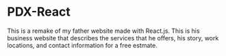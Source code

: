 # PDX-React
 This is a remake of my father website made with React.js. This is his business website that describes the services that he offers, his story, work locations, and contact information for a free estmate.
